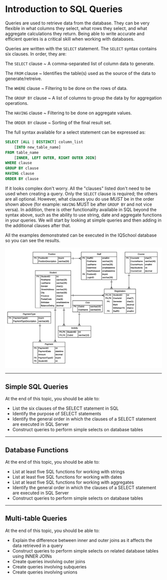 ﻿# Introduction to SQL Queries

Queries are used to retrieve data from the database. They can be very flexible in what columns they select, what rows they select, and what aggregate calculations they return. Being able to write accurate and efficient queries is a critical skill when working with databases.

Queries are written with the `SELECT` statement. The `SELECT` syntax contains six clauses. In order, they are:

The `SELECT` clause
  ~ A comma-separated list of column data to generate.

The `FROM` clause
  ~ Identifies the table(s) used as the source of the data to generate/retreive.

The `WHERE` clause
  ~ Filtering to be done on the rows of data.

The `GROUP BY` clause
    ~ A list of columns to group the data by for aggregation operations.

The `HAVING` clause
  ~ Filtering to be done on aggregate values.

The `ORDER BY` clause
  ~ Sorting of the final result set.

The full syntax available for a select statement can be expressed as:

```sql
SELECT [ALL | DISTINCT] column_list
    [INTO new_table_name]
FROM table_name
    [INNER, LEFT OUTER, RIGHT OUTER JOIN]
WHERE clause
GROUP BY clause
HAVING clause
ORDER BY clause
```

If it looks complex don't worry. All the "clauses" listed don't need to be used when creating a query. Only the `SELECT` clause is required; the others are all optional. However, what clauses you do use *MUST* be in the order shown above (for example: `HAVING` MUST be after `GROUP BY` and not vice versa). In addition, there is other functionality available in SQL beyond the syntax above, such as the ability to use string, date and aggregate functions in your queries. We will start by looking at simple queries and then adding in the additional clauses after that.

All the examples demonstrated can be executed in the IQSchool database so you can see the results.

![IQSchool ERD](./IQSchool-ERD.png)

----

## Simple SQL Queries

At the end of this topic, you should be able to:

- List the six clauses of the SELECT statement in SQL
- Identify the purpose of SELECT statements
- Identify the general order in which the clauses of a SELECT statement are executed in SQL Server
- Construct queries to perform simple selects on database tables

----

## Database Functions

At the end of this topic, you should be able to:

- List at least five SQL functions for working with strings
- List at least five SQL functions for working with dates
- List at least five SQL functions for working with aggregates
- Identify the general order in which the clauses of a SELECT statement are executed in SQL Server
- Construct queries to perform simple selects on database tables

----

## Multi-table Queries

At the end of this topic, you should be able to:

- Explain the difference between inner and outer joins as it affects the data retrieved in a query
- Construct queries to perform simple selects on related database tables using INNER JOINs
- Create queries involving outer joins
- Create queries involving subqueries
- Create queries involving unions
